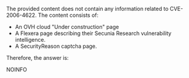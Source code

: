 The provided content does not contain any information related to CVE-2006-4622. The content consists of:

- An OVH cloud "Under construction" page
- A Flexera page describing their Secunia Research vulnerability intelligence.
- A SecurityReason captcha page.

Therefore, the answer is:

NOINFO